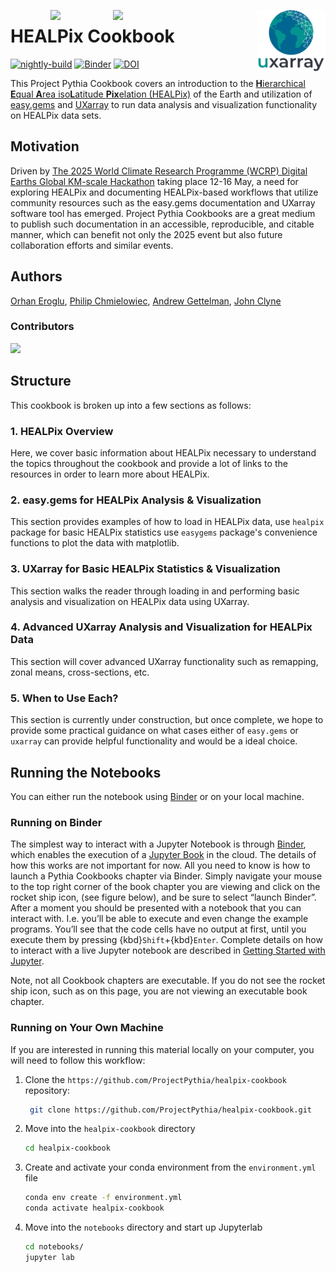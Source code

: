<p align="center">
  <img style="float: right;" src="https://raw.githubusercontent.com/UXARRAY/uxarray/a6aa6294975f189e8c36dd3d14da745526e53e06/docs/_static/images/logos/uxarray_logo_v_dark.svg" width="110" />
  <img style="float: right;" src="https://easy.gems.dkrz.de/_static/gems.png" width="230" />
  <img style="float: right;" src="https://healpix.sourceforge.io/images/gorski_f1.jpg" width="100" />
</p>

# HEALPix Cookbook

[![nightly-build](https://github.com/ProjectPythia/healpix-cookbook/actions/workflows/nightly-build.yaml/badge.svg)](https://github.com/ProjectPythia/healpix-cookbook/actions/workflows/nightly-build.yaml)
[![Binder](https://binder.projectpythia.org/badge_logo.svg)](https://binder.projectpythia.org/v2/gh/ProjectPythia/healpix-cookbook/main?labpath=notebooks)
[![DOI](https://zenodo.org/badge/942299848.svg)](https://zenodo.org/badge/latestdoi/942299848)

This Project Pythia Cookbook covers an introduction to the [**H**ierarchical **E**qual **A**rea iso**L**atitude **Pix**elation (HEALPix)](https://healpix.sourceforge.io/) of the Earth and utilization of 
[easy.gems](https://easy.gems.dkrz.de/index.html#) and [UXarray](https://uxarray.readthedocs.io/) to run data analysis and visualization functionality on HEALPix data sets.

## Motivation

Driven by [The 2025 World Climate Research Programme (WCRP) Digital Earths Global KM-scale Hackathon](https://www.wcrp-esmo.org/activities/wcrp-global-km-scale-hackathon-2025) taking place 12-16 May, a need 
for exploring HEALPix and documenting HEALPix-based workflows that utilize community resources such as the easy.gems documentation and UXarray software tool has emerged. Project Pythia Cookbooks are a great 
medium to publish such documentation in an accessible, reproducible, and citable manner, which can benefit not only the 2025 event but also future collaboration efforts and similar events.

## Authors

[Orhan Eroglu](https://github.com/erogluorhan), [Philip Chmielowiec](https://github.com/philipc2), [Andrew Gettelman](https://github.com/andrewgettelman), [John Clyne](https://github.com/clyne)

### Contributors

<a href="https://github.com/ProjectPythia/healpix-cookbook/graphs/contributors">
  <img src="https://contrib.rocks/image?repo=ProjectPythia/healpix-cookbook" />
</a>

## Structure

This cookbook is broken up into a few sections as follows:

### 1. HEALPix Overview

Here, we cover basic information about HEALPix necessary to understand the topics throughout the cookbook 
and provide a lot of links to the resources in order to learn more about HEALPix. 

### 2. easy.gems for HEALPix Analysis & Visualization

This section provides examples of how to load in HEALPix data, use `healpix` package for basic HEALPix 
statistics use `easygems` package's convenience functions to plot the data with matplotlib.

### 3. UXarray for Basic HEALPix Statistics & Visualization

This section walks the reader through loading in and performing basic analysis and visualization on HEALPix 
data using UXarray.

### 4. Advanced UXarray Analysis and Visualization for HEALPix Data

This section will cover advanced UXarray functionality such as remapping, zonal means, cross-sections, etc.

### 5. When to Use Each?

This section is currently under construction, but once complete, we hope to provide some practical guidance 
on what cases either of `easy.gems` or `uxarray` can provide helpful functionality and would be a 
ideal choice.

## Running the Notebooks

You can either run the notebook using [Binder](https://binder.projectpythia.org/) or on your local machine.

### Running on Binder

The simplest way to interact with a Jupyter Notebook is through
[Binder](https://binder.projectpythia.org/), which enables the execution of a
[Jupyter Book](https://jupyterbook.org) in the cloud. The details of how this works are not
important for now. All you need to know is how to launch a Pythia
Cookbooks chapter via Binder. Simply navigate your mouse to
the top right corner of the book chapter you are viewing and click
on the rocket ship icon, (see figure below), and be sure to select
“launch Binder”. After a moment you should be presented with a
notebook that you can interact with. I.e. you’ll be able to execute
and even change the example programs. You’ll see that the code cells
have no output at first, until you execute them by pressing
{kbd}`Shift`\+{kbd}`Enter`. Complete details on how to interact with
a live Jupyter notebook are described in [Getting Started with
Jupyter](https://foundations.projectpythia.org/foundations/getting-started-jupyter.html).

Note, not all Cookbook chapters are executable. If you do not see
the rocket ship icon, such as on this page, you are not viewing an
executable book chapter.


### Running on Your Own Machine

If you are interested in running this material locally on your computer, you will need to follow this workflow:

1. Clone the `https://github.com/ProjectPythia/healpix-cookbook` repository:

   ```bash
    git clone https://github.com/ProjectPythia/healpix-cookbook.git
   ```

1. Move into the `healpix-cookbook` directory
   ```bash
   cd healpix-cookbook
   ```
1. Create and activate your conda environment from the `environment.yml` file
   ```bash
   conda env create -f environment.yml
   conda activate healpix-cookbook
   ```
1. Move into the `notebooks` directory and start up Jupyterlab
   ```bash
   cd notebooks/
   jupyter lab
   ```
